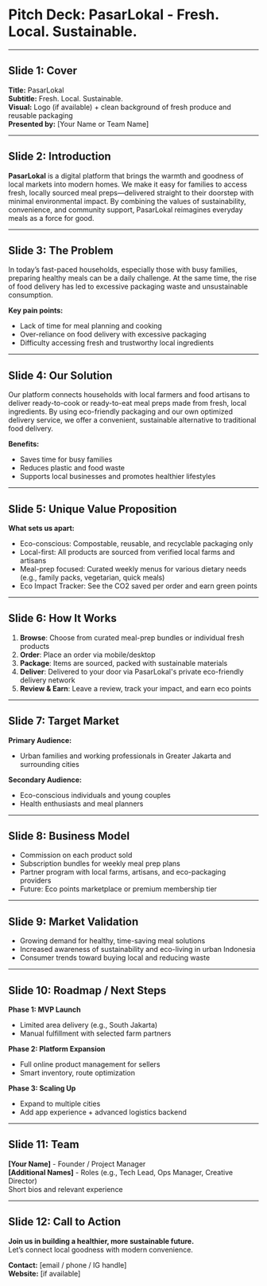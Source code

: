 # Pitch Deck: PasarLokal - Fresh. Local. Sustainable.

---

## Slide 1: Cover
**Title:** PasarLokal  
**Subtitle:** Fresh. Local. Sustainable.  
**Visual:** Logo (if available) + clean background of fresh produce and reusable packaging  
**Presented by:** [Your Name or Team Name]

---

## Slide 2: Introduction
**PasarLokal** is a digital platform that brings the warmth and goodness of local markets into modern homes. We make it easy for families to access fresh, locally sourced meal preps—delivered straight to their doorstep with minimal environmental impact. By combining the values of sustainability, convenience, and community support, PasarLokal reimagines everyday meals as a force for good.

---

## Slide 3: The Problem
In today’s fast-paced households, especially those with busy families, preparing healthy meals can be a daily challenge. At the same time, the rise of food delivery has led to excessive packaging waste and unsustainable consumption.

**Key pain points:**
- Lack of time for meal planning and cooking
- Over-reliance on food delivery with excessive packaging
- Difficulty accessing fresh and trustworthy local ingredients

---

## Slide 4: Our Solution
Our platform connects households with local farmers and food artisans to deliver ready-to-cook or ready-to-eat meal preps made from fresh, local ingredients. By using eco-friendly packaging and our own optimized delivery service, we offer a convenient, sustainable alternative to traditional food delivery.

**Benefits:**
- Saves time for busy families
- Reduces plastic and food waste
- Supports local businesses and promotes healthier lifestyles

---

## Slide 5: Unique Value Proposition
**What sets us apart:**
- Eco-conscious: Compostable, reusable, and recyclable packaging only
- Local-first: All products are sourced from verified local farms and artisans
- Meal-prep focused: Curated weekly menus for various dietary needs (e.g., family packs, vegetarian, quick meals)
- Eco Impact Tracker: See the CO2 saved per order and earn green points

---

## Slide 6: How It Works
1. **Browse**: Choose from curated meal-prep bundles or individual fresh products  
2. **Order**: Place an order via mobile/desktop  
3. **Package**: Items are sourced, packed with sustainable materials  
4. **Deliver**: Delivered to your door via PasarLokal's private eco-friendly delivery network  
5. **Review & Earn**: Leave a review, track your impact, and earn eco points

---

## Slide 7: Target Market
**Primary Audience:**
- Urban families and working professionals in Greater Jakarta and surrounding cities

**Secondary Audience:**
- Eco-conscious individuals and young couples
- Health enthusiasts and meal planners

---

## Slide 8: Business Model
- Commission on each product sold  
- Subscription bundles for weekly meal prep plans  
- Partner program with local farms, artisans, and eco-packaging providers  
- Future: Eco points marketplace or premium membership tier

---

## Slide 9: Market Validation
- Growing demand for healthy, time-saving meal solutions  
- Increased awareness of sustainability and eco-living in urban Indonesia  
- Consumer trends toward buying local and reducing waste

---

## Slide 10: Roadmap / Next Steps
**Phase 1: MVP Launch**  
- Limited area delivery (e.g., South Jakarta)  
- Manual fulfillment with selected farm partners

**Phase 2: Platform Expansion**  
- Full online product management for sellers  
- Smart inventory, route optimization

**Phase 3: Scaling Up**  
- Expand to multiple cities  
- Add app experience + advanced logistics backend

---

## Slide 11: Team
**[Your Name]** - Founder / Project Manager  
**[Additional Names]** - Roles (e.g., Tech Lead, Ops Manager, Creative Director)  
Short bios and relevant experience

---

## Slide 12: Call to Action
**Join us in building a healthier, more sustainable future.**  
Let’s connect local goodness with modern convenience.  

**Contact:** [email / phone / IG handle]  
**Website:** [if available]
